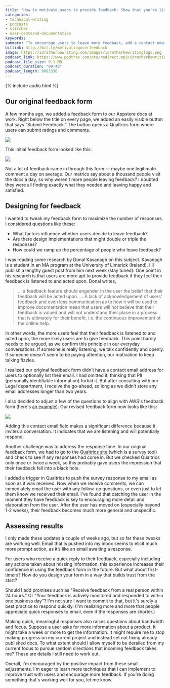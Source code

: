 ```yaml
---
title: "How to motivate users to provide feedback: Show that you're listening to their input"
categories:
- technical-writing
- podcasts
- stitcher
- user-centered-documentation
keywords:
summary: "To encourage users to leave more feedback, add a contact email field on your feedback submission form. When you receive feedback, provide a quick response that shows you're listening and taking action on their input."
bitlink: http://bit.ly/motivatinguserfeedback
image: https://idratherbewriting.com/images/idratherbewritinglogo.png
podcast_link: https://www.podtrac.com/pts/redirect.mp3/idratherbewritingmedia.com/podcasts/motivatinguserfeedback.mp3
podcast_file_size: 9.1 MB
podcast_duration: "09:48"
podcast_length: 9083336
---
```


{% include audio.html %}

## Our original feedback form

A few months ago, we added a feedback form to our Appstore docs at work. Right below the title on every page, we added an easily visible button that says “Submit Feedback.”  The button opens a Qualtrics form where users can submit ratings and comments.

<img src="https://idratherbewritingmedia.com/images/feedbacksubmitbuttonwork.png" style="max-width: 600px;"/>

This initial feedback form looked like this:

<a href="https://amazon6.qualtrics.com/jfe/form/SV_6DzfbuTrUVlOaCV"><img src="https://idratherbewritingmedia.com/images/initialfeedbackformwork.png"/></a>

Not a lot of feedback came in through this form &mdash; maybe one legitimate comment a day on average. Our metrics say about a thousand people visit the docs a day, so why weren't more people leaving feedback? I doubted they were all finding exactly what they needed and leaving happy and satisfied.

## Designing for feedback

I wanted to tweak my feedback form to maximize the number of responses. I considered questions like these:

* What factors influence whether users decide to leave feedback?
* Are there design implementations that might double or triple the responses?
* How could we ramp up the percentage of people who leave feedback?

I was reading some research by Donal Kavanagh on this subject. Kavanagh is a student in an MA program at the University of Limerick (Ireland). I'll publish a lengthy guest post from him next week (stay tuned). One point in his research is that users are more apt to provide feedback if they feel their feedback is listened to and acted upon. Donal writes,

> … a feedback feature should engender in the user the belief that their feedback will be acted upon. … A lack of acknowledgement of users’ feedback and even less communication as to how it will be used to improve documentation mean that users will not believe that their feedback is valued and will not understand their place in a process that is ultimately for their benefit, i.e. the continuous improvement of the online help.

In other words, the more users feel that their feedback is listened to and acted upon, the more likely users are to give feedback. This point hardly needs to be argued, as we confirm this principle in our everyday conversations. If someone is really listening, we talk confidently and openly. If someone doesn't seem to be paying attention, our motivation to keep talking fizzles.

I realized our original feedback form didn’t have a contact email address for users to optionally list their email. I had omitted it, thinking that PII (personally identifiable information) forbid it. But after consulting with our Legal department, I receive the go-ahead, so long as we didn’t store any email addresses longer than two years.

I also decided to adjust a few of the questions to align with AWS's feedback form (here's [an example][aws-feedback-form]). Our revised feedback form now looks like this:

<a href="https://amazon6.qualtrics.com/jfe/form/SV_eY6MEvUz1XW3ril"><img src="https://idratherbewritingmedia.com/images/revisedfeedbackformwork.png"/></a>

Adding this contact email field makes a significant difference because it invites a conversation. It indicates that we are listening and will potentially respond.

Another challenge was to address the response time. In our original feedback form, we had to go to the [Qualtrics site](https://www.qualtrics.com/) (which is a survey tool) and check to see if any responses had come in. But we checked Qualtrics only once or twice a week, so this probably gave users the impression that their feedback fell into a black hole.

I added a trigger in Qualtrics to push the survey response to my email as soon as it was received. Now when we receive comments, we can immediately email the user with any follow-up questions, or even just to let them know we received their email. I've found that catching the user in the moment they have feedback is key to encouraging more detail and elaboration from the user. After the user has moved on (especially beyond 1-2 weeks), their feedback becomes much more general and unspecific.

## Assessing results

I only made these updates a couple of weeks ago, but so far these tweaks are working well. Email that is pushed into my inbox seems to elicit much more prompt action, as it’s like an email awaiting a response.

For users who receive a quick reply to their feedback, especially including any actions taken about missing information, this experience increases their confidence in using the feedback form in the future. But what about first-timers? How do you design your form in a way that builds trust from the start?

Should I add promises such as "Receive feedback from a real person within 24 hours." Or "Your feedback is actively monitored and responded to within one business day"? I'm not sure I want to commit to that, but it's surely a best practice to respond quickly. (I'm realizing more and more that people appreciate quick responses to email, even if the responses are shorter.)

Making quick, meaningful responses also raises questions about bandwidth and focus. Suppose a user asks for more information about a product. It might take a week or more to get the information. It might require me to stop making progress on my current project and instead set out fixing already published docs. To what extent should I allow myself to be derailed from my current focus to pursue random directions that incoming feedback takes me? These are details I still need to work out.

Overall, I'm encouraged by the positive impact from these small adjustments. I'm eager to learn more techniques that I can implement to improve trust with users and encourage more feedback. If you're doing something that's working well for you, let me know.

[aws-feedback-form]: https://docs-feedback.aws.amazon.com/feedback.jsp?hidden_service_name=EC2&topic_url=http://docs.aws.amazon.com/en_us/AWSEC2/latest/UserGuide/concepts.html&hidden_guide_name=User%20Guide%20for%20Linux%20Instances&hidden_api_version=&hidden_file_name=concepts
